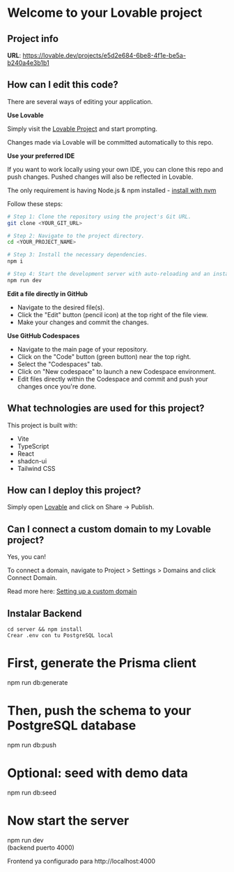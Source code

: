 # Welcome to your Lovable project

## Project info

**URL**: https://lovable.dev/projects/e5d2e684-6be8-4f1e-be5a-b240a4e3b1b1

## How can I edit this code?

There are several ways of editing your application.

**Use Lovable**

Simply visit the [Lovable Project](https://lovable.dev/projects/e5d2e684-6be8-4f1e-be5a-b240a4e3b1b1) and start prompting.

Changes made via Lovable will be committed automatically to this repo.

**Use your preferred IDE**

If you want to work locally using your own IDE, you can clone this repo and push changes. Pushed changes will also be reflected in Lovable.

The only requirement is having Node.js & npm installed - [install with nvm](https://github.com/nvm-sh/nvm#installing-and-updating)

Follow these steps:

```sh
# Step 1: Clone the repository using the project's Git URL.
git clone <YOUR_GIT_URL>

# Step 2: Navigate to the project directory.
cd <YOUR_PROJECT_NAME>

# Step 3: Install the necessary dependencies.
npm i

# Step 4: Start the development server with auto-reloading and an instant preview.
npm run dev
```

**Edit a file directly in GitHub**

- Navigate to the desired file(s).
- Click the "Edit" button (pencil icon) at the top right of the file view.
- Make your changes and commit the changes.

**Use GitHub Codespaces**

- Navigate to the main page of your repository.
- Click on the "Code" button (green button) near the top right.
- Select the "Codespaces" tab.
- Click on "New codespace" to launch a new Codespace environment.
- Edit files directly within the Codespace and commit and push your changes once you're done.

## What technologies are used for this project?

This project is built with:

- Vite
- TypeScript
- React
- shadcn-ui
- Tailwind CSS

## How can I deploy this project?

Simply open [Lovable](https://lovable.dev/projects/e5d2e684-6be8-4f1e-be5a-b240a4e3b1b1) and click on Share -> Publish.

## Can I connect a custom domain to my Lovable project?

Yes, you can!

To connect a domain, navigate to Project > Settings > Domains and click Connect Domain.

Read more here: [Setting up a custom domain](https://docs.lovable.dev/tips-tricks/custom-domain#step-by-step-guide)


## Instalar Backend
    cd server && npm install
    Crear .env con tu PostgreSQL local

# First, generate the Prisma client
npm run db:generate

# Then, push the schema to your PostgreSQL database
npm run db:push

# Optional: seed with demo data
npm run db:seed

# Now start the server
npm run dev  
(backend puerto 4000)

Frontend ya configurado para http://localhost:4000
